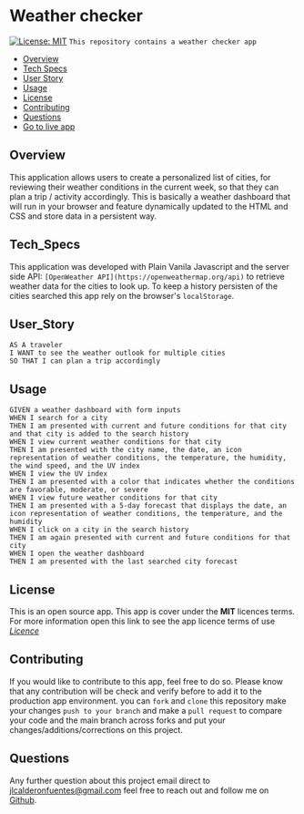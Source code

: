 # Weather checker
[![License: MIT](https://img.shields.io/badge/License-MIT-yellow.svg)](https://opensource.org/licenses/MIT)
```This repository contains a weather checker app```

* [Overview](#Overview)
* [Tech Specs](#Tech_Specs)
* [User Story](#User_Story)
* [Usage](#Usage)
* [License](#License)
* [Contributing](#Contributing)
* [Questions](#Questions)
* [Go to live app](https://jlcalderon.github.io/weatherchecker/)

## Overview
This application allows users to create a personalized list of cities, for reviewing their weather conditions in the current week, so that they can plan a trip / activity accordingly. This is basically a weather dashboard that will run in your browser and feature dynamically updated to the HTML and CSS and store data in a persistent way.

## Tech_Specs

This application was developed with Plain Vanila Javascript and the server side API: `[OpenWeather API](https://openweathermap.org/api)` to retrieve weather data for the cities to look up. To keep a history persisten of the cities searched this app rely on the browser's  `localStorage`.

## User_Story

```
AS A traveler
I WANT to see the weather outlook for multiple cities
SO THAT I can plan a trip accordingly
```

## Usage

```
GIVEN a weather dashboard with form inputs
WHEN I search for a city
THEN I am presented with current and future conditions for that city and that city is added to the search history
WHEN I view current weather conditions for that city
THEN I am presented with the city name, the date, an icon representation of weather conditions, the temperature, the humidity, the wind speed, and the UV index
WHEN I view the UV index
THEN I am presented with a color that indicates whether the conditions are favorable, moderate, or severe
WHEN I view future weather conditions for that city
THEN I am presented with a 5-day forecast that displays the date, an icon representation of weather conditions, the temperature, and the humidity
WHEN I click on a city in the search history
THEN I am again presented with current and future conditions for that city
WHEN I open the weather dashboard
THEN I am presented with the last searched city forecast
```

## License
This is an open source app. This app is cover under the **MIT** licences terms. For more information open this link to see the app licence terms of use [*Licence*](https://opensource.org/licenses/MIT)

## Contributing
If you would like to contribute to this app, feel free to do so. Please know that any contribution will be check and verify before to add it to the production app environment. you can `fork` and `clone` this repository make your changes `push to your branch` and make a `pull request` to compare your code and the main branch across forks and put your changes/additions/corrections on this project.

## Questions
Any further question about this project email direct to <jlcalderonfuentes@gmail.com> feel free to reach out and follow me on [Github](https://github.com/jlcalderon).
